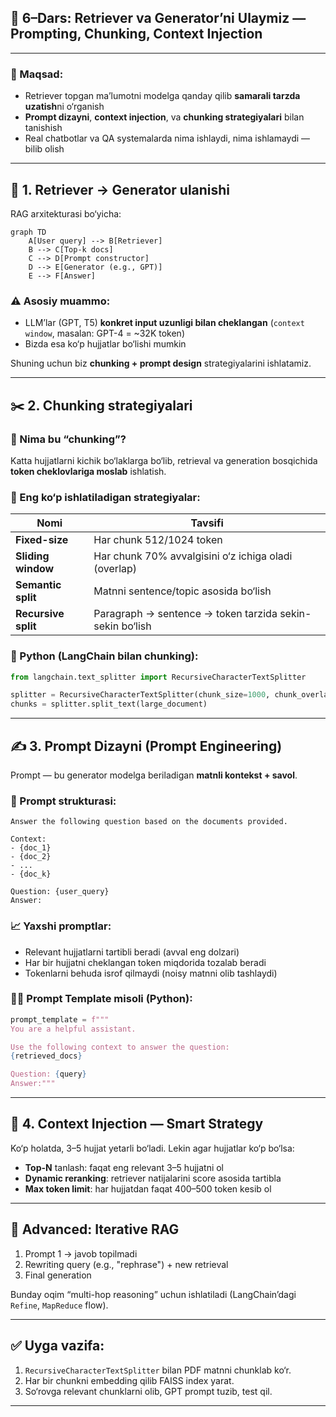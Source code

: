 ## 🧠 6–Dars: Retriever va Generator’ni Ulaymiz — Prompting, Chunking, Context Injection

---

### 🎯 Maqsad:

* Retriever topgan ma’lumotni modelga qanday qilib **samarali tarzda uzatish**ni o‘rganish
* **Prompt dizayni**, **context injection**, va **chunking strategiyalari** bilan tanishish
* Real chatbotlar va QA systemalarda nima ishlaydi, nima ishlamaydi — bilib olish

---

## 🔗 1. Retriever → Generator ulanishi

RAG arxitekturasi bo‘yicha:

```mermaid
graph TD
    A[User query] --> B[Retriever]
    B --> C[Top-k docs]
    C --> D[Prompt constructor]
    D --> E[Generator (e.g., GPT)]
    E --> F[Answer]
```

### ⚠️ Asosiy muammo:

* LLM’lar (GPT, T5) **konkret input uzunligi bilan cheklangan** (`context window`, masalan: GPT-4 = \~32K token)
* Bizda esa ko‘p hujjatlar bo‘lishi mumkin

Shuning uchun biz **chunking + prompt design** strategiyalarini ishlatamiz.

---

## ✂️ 2. Chunking strategiyalari

### 🔸 Nima bu “chunking”?

Katta hujjatlarni kichik bo‘laklarga bo‘lib, retrieval va generation bosqichida **token cheklovlariga moslab** ishlatish.

### 🌟 Eng ko‘p ishlatiladigan strategiyalar:

| Nomi                | Tavsifi                                                  |
| ------------------- | -------------------------------------------------------- |
| **Fixed-size**      | Har chunk 512/1024 token                                 |
| **Sliding window**  | Har chunk 70% avvalgisini o‘z ichiga oladi (overlap)     |
| **Semantic split**  | Matnni sentence/topic asosida bo‘lish                    |
| **Recursive split** | Paragraph → sentence → token tarzida sekin-sekin bo‘lish |

### 📌 Python (LangChain bilan chunking):

```python
from langchain.text_splitter import RecursiveCharacterTextSplitter

splitter = RecursiveCharacterTextSplitter(chunk_size=1000, chunk_overlap=200)
chunks = splitter.split_text(large_document)
```

---

## ✍️ 3. Prompt Dizayni (Prompt Engineering)

Prompt — bu generator modelga beriladigan **matnli kontekst + savol**.

### 📘 Prompt strukturasi:

```text
Answer the following question based on the documents provided.

Context:
- {doc_1}
- {doc_2}
- ...
- {doc_k}

Question: {user_query}
Answer:
```

### 📈 Yaxshi promptlar:

* Relevant hujjatlarni tartibli beradi (avval eng dolzari)
* Har bir hujjatni cheklangan token miqdorida tozalab beradi
* Tokenlarni behuda isrof qilmaydi (noisy matnni olib tashlaydi)

### 👨‍💻 Prompt Template misoli (Python):

```python
prompt_template = f"""
You are a helpful assistant.

Use the following context to answer the question:
{retrieved_docs}

Question: {query}
Answer:"""
```

---

## 🧠 4. Context Injection — Smart Strategy

Ko‘p holatda, 3–5 hujjat yetarli bo‘ladi. Lekin agar hujjatlar ko‘p bo‘lsa:

* **Top-N** tanlash: faqat eng relevant 3–5 hujjatni ol
* **Dynamic reranking**: retriever natijalarini score asosida tartibla
* **Max token limit**: har hujjatdan faqat 400–500 token kesib ol

---

## 🔄 Advanced: Iterative RAG

1. Prompt 1 → javob topilmadi
2. Rewriting query (e.g., "rephrase") + new retrieval
3. Final generation

Bunday oqim “multi-hop reasoning” uchun ishlatiladi (LangChain’dagi `Refine`, `MapReduce` flow).

---

## ✅ Uyga vazifa:

1. `RecursiveCharacterTextSplitter` bilan PDF matnni chunklab ko‘r.
2. Har bir chunkni embedding qilib FAISS index yarat.
3. So‘rovga relevant chunklarni olib, GPT prompt tuzib, test qil.

---
